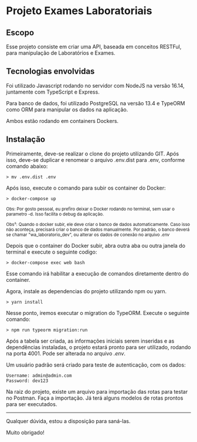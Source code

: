 # Projeto Exames Laboratoriais

## Escopo
Esse projeto consiste em criar uma API, baseada em conceitos RESTFul, para manipulação de Laboratórios e Exames.

## Tecnologias envolvidas
Foi utilizado Javascript rodando no servidor com NodeJS na versão 16.14, juntamente com TypeScript e Express.

Para banco de dados, foi utilizado PostgreSQL na versão 13.4 e TypeORM como ORM para manipular os dados na aplicação.

Ambos estão rodando em containers Dockers.

## Instalação

Primeiramente, deve-se realizar o clone do projeto utilizando GIT. Após isso, deve-se duplicar e renomear o arquivo .env.dist para .env, conforme comando abaixo:
```shell
> mv .env.dist .env
```

Após isso, execute o comando para subir os container do Docker:
```shell
> docker-compose up
```
<sup>Obs: Por gosto pessoal, eu prefiro deixar o Docker rodando no terminal, sem usar o parametro -d. Isso facilita o
debug da aplicação.</sup>

<sup>Obs²: Quando o docker subir, ele deve criar o banco de dados automaticamente. Caso isso não aconteça, precisará criar
o banco de dados manualmente. Por padrão, o banco deverá se chamar "wa_laboratorio_dev", ou alterar os dados de conexão no arquivo _.env_

Depois que o container do Docker subir, abra outra aba ou outra janela do terminal e execute o seguinte codigo:
```shell
> docker-compose exec web bash
```
Esse comando irá habilitar a execução de comandos diretamente dentro do container. 

Agora, instale as dependencias do projeto utilizando npm ou yarn.
```shell
> yarn install
```

Nesse ponto, iremos executar o migration do TypeORM. Execute o seguinte comando:
```shell
> npm run typeorm migration:run
```


Após a tabela ser criada, as informações iniciais serem inseridas e as dependências instaladas, o projeto estará pronto
para ser utilizado, rodando na porta 4001. Pode ser alterada no arquivo _.env_.

Um usuário padrão será criado para teste de autenticação, com os dados:
```
Username: admin@admin.com
Password: dev123
```

Na raiz do projeto, existe um arquivo para importação das rotas para testar no Postman. Faça a importação. Já terá alguns
modelos de rotas prontos para ser executados.

<!--
## Testes
Para rodar os testes unitários, basta executar no terminal:
```shell
> yarn test
```
-->

---

Qualquer dúvida, estou a disposição para saná-las.

Muito obrigado!
